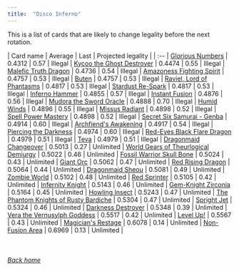 ```yaml
---
title:  "Disco Inferno"
---
```


This is a list of cards that are likely to change legality before the next rotation.

| Card name | Average | Last | Projected legality |
| :-- |
[Glorious Numbers](https://db.ygoprodeck.com/card/?search=Glorious%20Numbers) | 0.4312 | 0.57 | Illegal |
[Kycoo the Ghost Destroyer](https://db.ygoprodeck.com/card/?search=Kycoo%20the%20Ghost%20Destroyer) | 0.4474 | 0.55 | Illegal |
[Malefic Truth Dragon](https://db.ygoprodeck.com/card/?search=Malefic%20Truth%20Dragon) | 0.4736 | 0.54 | Illegal |
[Amazoness Fighting Spirit](https://db.ygoprodeck.com/card/?search=Amazoness%20Fighting%20Spirit) | 0.4757 | 0.53 | Illegal |
[Buten](https://db.ygoprodeck.com/card/?search=Buten) | 0.4757 | 0.53 | Illegal |
[Raviel, Lord of Phantasms](https://db.ygoprodeck.com/card/?search=Raviel,%20Lord%20of%20Phantasms) | 0.4817 | 0.53 | Illegal |
[Stardust Re-Spark](https://db.ygoprodeck.com/card/?search=Stardust%20Re-Spark) | 0.4817 | 0.53 | Illegal |
[Inferno Hammer](https://db.ygoprodeck.com/card/?search=Inferno%20Hammer) | 0.4855 | 0.57 | Illegal |
[Instant Fusion](https://db.ygoprodeck.com/card/?search=Instant%20Fusion) | 0.4876 | 0.56 | Illegal |
[Mudora the Sword Oracle](https://db.ygoprodeck.com/card/?search=Mudora%20the%20Sword%20Oracle) | 0.4888 | 0.70 | Illegal |
[Humid Winds](https://db.ygoprodeck.com/card/?search=Humid%20Winds) | 0.4896 | 0.55 | Illegal |
[Missus Radiant](https://db.ygoprodeck.com/card/?search=Missus%20Radiant) | 0.4898 | 0.52 | Illegal |
[Spell Power Mastery](https://db.ygoprodeck.com/card/?search=Spell%20Power%20Mastery) | 0.4898 | 0.52 | Illegal |
[Secret Six Samurai - Genba](https://db.ygoprodeck.com/card/?search=Secret%20Six%20Samurai%20-%20Genba) | 0.4914 | 0.60 | Illegal |
[Archfiend's Awakening](https://db.ygoprodeck.com/card/?search=Archfiend's%20Awakening) | 0.4917 | 0.54 | Illegal |
[Piercing the Darkness](https://db.ygoprodeck.com/card/?search=Piercing%20the%20Darkness) | 0.4974 | 0.60 | Illegal |
[Red-Eyes Black Flare Dragon](https://db.ygoprodeck.com/card/?search=Red-Eyes%20Black%20Flare%20Dragon) | 0.4979 | 0.51 | Illegal |
[Teva](https://db.ygoprodeck.com/card/?search=Teva) | 0.4979 | 0.51 | Illegal |
[Dragonmaid Changeover](https://db.ygoprodeck.com/card/?search=Dragonmaid%20Changeover) | 0.5013 | 0.27 | Unlimited |
[World Gears of Theurlogical Demiurgy](https://db.ygoprodeck.com/card/?search=World%20Gears%20of%20Theurlogical%20Demiurgy) | 0.5022 | 0.46 | Unlimited |
[Fossil Warrior Skull Bone](https://db.ygoprodeck.com/card/?search=Fossil%20Warrior%20Skull%20Bone) | 0.5024 | 0.43 | Unlimited |
[Giant Orc](https://db.ygoprodeck.com/card/?search=Giant%20Orc) | 0.5062 | 0.47 | Unlimited |
[Red Rising Dragon](https://db.ygoprodeck.com/card/?search=Red%20Rising%20Dragon) | 0.5064 | 0.44 | Unlimited |
[Dragonmaid Sheou](https://db.ygoprodeck.com/card/?search=Dragonmaid%20Sheou) | 0.5081 | 0.49 | Unlimited |
[Zombie World](https://db.ygoprodeck.com/card/?search=Zombie%20World) | 0.5102 | 0.48 | Unlimited |
[Red Sprinter](https://db.ygoprodeck.com/card/?search=Red%20Sprinter) | 0.5105 | 0.42 | Unlimited |
[Infernity Knight](https://db.ygoprodeck.com/card/?search=Infernity%20Knight) | 0.5143 | 0.46 | Unlimited |
[Gem-Knight Zirconia](https://db.ygoprodeck.com/card/?search=Gem-Knight%20Zirconia) | 0.5164 | 0.45 | Unlimited |
[Howling Insect](https://db.ygoprodeck.com/card/?search=Howling%20Insect) | 0.5243 | 0.47 | Unlimited |
[The Phantom Knights of Rusty Bardiche](https://db.ygoprodeck.com/card/?search=The%20Phantom%20Knights%20of%20Rusty%20Bardiche) | 0.5304 | 0.47 | Unlimited |
[Spright Jet](https://db.ygoprodeck.com/card/?search=Spright%20Jet) | 0.5324 | 0.46 | Unlimited |
[Darkness Destroyer](https://db.ygoprodeck.com/card/?search=Darkness%20Destroyer) | 0.5348 | 0.39 | Unlimited |
[Vera the Vernusylph Goddess](https://db.ygoprodeck.com/card/?search=Vera%20the%20Vernusylph%20Goddess) | 0.5517 | 0.42 | Unlimited |
[Level Up!](https://db.ygoprodeck.com/card/?search=Level%20Up!) | 0.5567 | 0.43 | Unlimited |
[Magician's Restage](https://db.ygoprodeck.com/card/?search=Magician's%20Restage) | 0.6078 | 0.14 | Unlimited |
[Non-Fusion Area](https://db.ygoprodeck.com/card/?search=Non-Fusion%20Area) | 0.6969 | 0.13 | Unlimited |

<br>

###### [Back home](index)
